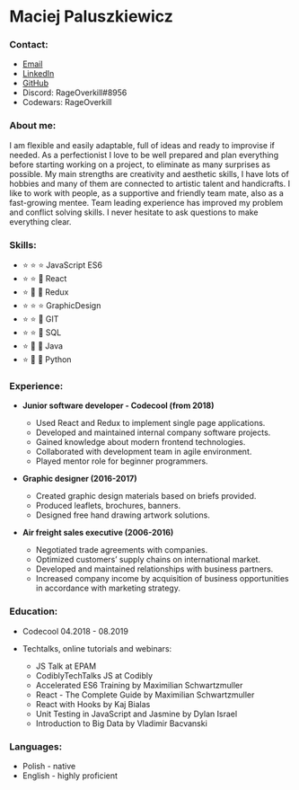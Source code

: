 # Maciej Paluszkiewicz

### Contact:
* [Email](mailto:maciej.j.paluszkiewicz@gmail.com)
* [LinkedIn](https://www.linkedin.com/in/maciej-paluszkiewicz-93606aa0/)
* [GitHub](https://github.com/maciejpaluszkiewicz)
* Discord: RageOverkill#8956
* Codewars: RageOverkill

### About me:
I am flexible and easily adaptable, full of ideas and ready to improvise if
needed. 
As a perfectionist I love to be well prepared and plan everything
before starting working on a project, to eliminate as many surprises as
possible. 
My main strengths are creativity and aesthetic skills, I have
lots of hobbies and many of them are connected to artistic talent and
handicrafts. 
I like to work with people, as a supportive and friendly team mate,
also as a fast-growing mentee. 
Team leading experience has improved my problem and conflict solving skills. 
I never hesitate to ask questions to make everything clear.

### Skills: 
* :star: :star: :star: JavaScript ES6
* :star: :star: :small_orange_diamond: React 
* :star: :small_orange_diamond: :small_orange_diamond: Redux 
* :star: :star: :star: GraphicDesign 
* :star: :star: :small_orange_diamond: GIT 
* :star: :star: :small_orange_diamond: SQL  
* :star: :small_orange_diamond: :small_orange_diamond: Java
* :star: :small_orange_diamond: :small_orange_diamond: Python

### Experience:

* **Junior software developer - Codecool (from 2018)**
  * Used React and Redux to implement single page applications.
  * Developed and maintained internal company software projects.
  * Gained knowledge about modern frontend technologies.
  * Collaborated with development team in agile environment.
  * Played mentor role for beginner programmers.
  
* **Graphic designer (2016-2017)**
  * Created graphic design materials based on briefs provided.
  * Produced leaflets, brochures, banners.
  * Designed free hand drawing artwork solutions.
  
* **Air freight sales executive (2006-2016)**
  * Negotiated trade agreements with companies.
  * Optimized customers’ supply chains on international market.
  * Developed and maintained relationships with business partners.
  * Increased company income by acquisition of business opportunities in accordance with marketing strategy.
  
### Education:
* Codecool 04.2018 - 08.2019

* Techtalks, online tutorials and webinars:
  * JS Talk at EPAM
  * CodiblyTechTalks JS at Codibly
  * Accelerated ES6 Training by Maximilian Schwartzmuller
  * React - The Complete Guide by Maximilian Schwartzmuller
  * React with Hooks by Kaj Bialas
  * Unit Testing in JavaScript and Jasmine by Dylan Israel
  * Introduction to Big Data by Vladimir Bacvanski
  
### Languages:
* Polish - native 
* English - highly proficient 
